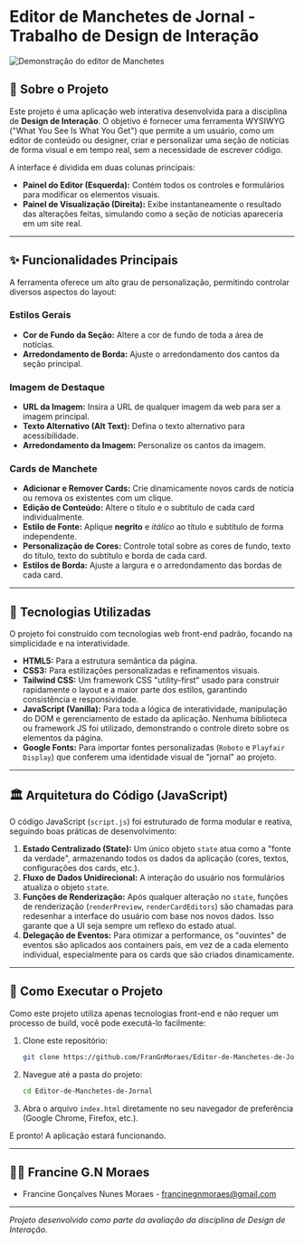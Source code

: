 # Editor de Manchetes de Jornal - Trabalho de Design de Interação

![Demonstração do editor de Manchetes](./assets/screencapture-127-0-0-1-5500-index-html-2025-09-14-19_05_54-1.png)

## 📝 Sobre o Projeto

Este projeto é uma aplicação web interativa desenvolvida para a disciplina de **Design de Interação**. O objetivo é fornecer uma ferramenta WYSIWYG ("What You See Is What You Get") que permite a um usuário, como um editor de conteúdo ou designer, criar e personalizar uma seção de notícias de forma visual e em tempo real, sem a necessidade de escrever código.

A interface é dividida em duas colunas principais:
*   **Painel do Editor (Esquerda):** Contém todos os controles e formulários para modificar os elementos visuais.
*   **Painel de Visualização (Direita):** Exibe instantaneamente o resultado das alterações feitas, simulando como a seção de notícias apareceria em um site real.

---

## ✨ Funcionalidades Principais

A ferramenta oferece um alto grau de personalização, permitindo controlar diversos aspectos do layout:

### Estilos Gerais
- **Cor de Fundo da Seção:** Altere a cor de fundo de toda a área de notícias.
- **Arredondamento de Borda:** Ajuste o arredondamento dos cantos da seção principal.

### Imagem de Destaque
- **URL da Imagem:** Insira a URL de qualquer imagem da web para ser a imagem principal.
- **Texto Alternativo (Alt Text):** Defina o texto alternativo para acessibilidade.
- **Arredondamento da Imagem:** Personalize os cantos da imagem.

### Cards de Manchete
- **Adicionar e Remover Cards:** Crie dinamicamente novos cards de notícia ou remova os existentes com um clique.
- **Edição de Conteúdo:** Altere o título e o subtítulo de cada card individualmente.
- **Estilo de Fonte:** Aplique **negrito** e *itálico* ao título e subtítulo de forma independente.
- **Personalização de Cores:** Controle total sobre as cores de fundo, texto do título, texto do subtítulo e borda de cada card.
- **Estilos de Borda:** Ajuste a largura e o arredondamento das bordas de cada card.

---

## 🚀 Tecnologias Utilizadas

O projeto foi construído com tecnologias web front-end padrão, focando na simplicidade e na interatividade.

*   **HTML5:** Para a estrutura semântica da página.
*   **CSS3:** Para estilizações personalizadas e refinamentos visuais.
*   **Tailwind CSS:** Um framework CSS "utility-first" usado para construir rapidamente o layout e a maior parte dos estilos, garantindo consistência e responsividade.
*   **JavaScript (Vanilla):** Para toda a lógica de interatividade, manipulação do DOM e gerenciamento de estado da aplicação. Nenhuma biblioteca ou framework JS foi utilizado, demonstrando o controle direto sobre os elementos da página.
*   **Google Fonts:** Para importar fontes personalizadas (`Roboto` e `Playfair Display`) que conferem uma identidade visual de "jornal" ao projeto.

---

## 🏛️ Arquitetura do Código (JavaScript)

O código JavaScript (`script.js`) foi estruturado de forma modular e reativa, seguindo boas práticas de desenvolvimento:

1.  **Estado Centralizado (State):** Um único objeto `state` atua como a "fonte da verdade", armazenando todos os dados da aplicação (cores, textos, configurações dos cards, etc.).
2.  **Fluxo de Dados Unidirecional:** A interação do usuário nos formulários atualiza o objeto `state`.
3.  **Funções de Renderização:** Após qualquer alteração no `state`, funções de renderização (`renderPreview`, `renderCardEditors`) são chamadas para redesenhar a interface do usuário com base nos novos dados. Isso garante que a UI seja sempre um reflexo do estado atual.
4.  **Delegação de Eventos:** Para otimizar a performance, os "ouvintes" de eventos são aplicados aos containers pais, em vez de a cada elemento individual, especialmente para os cards que são criados dinamicamente.

---

## 🏃 Como Executar o Projeto

Como este projeto utiliza apenas tecnologias front-end e não requer um processo de build, você pode executá-lo facilmente:

1.  Clone este repositório:
    ```bash
    git clone https://github.com/FranGnMoraes/Editor-de-Manchetes-de-Jornal.git
    ```
2.  Navegue até a pasta do projeto:
    ```bash
    cd Editor-de-Manchetes-de-Jornal
    ```
3.  Abra o arquivo `index.html` diretamente no seu navegador de preferência (Google Chrome, Firefox, etc.).

E pronto! A aplicação estará funcionando.

---

## 👨‍💻 Francine G.N Moraes

*   Francine Gonçalves Nunes Moraes - francinegnmoraes@gmail.com

---

*Projeto desenvolvido como parte da avaliação da disciplina de Design de Interação.*